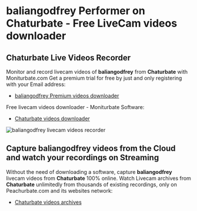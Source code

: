 # baliangodfrey Performer on Chaturbate - Free LiveCam videos downloader

## Chaturbate Live Videos Recorder

Monitor and record livecam videos of **baliangodfrey** from **Chaturbate** with Moniturbate.com
Get a premium trial for free by just and only registering with your Email address:
* [baliangodfrey Premium videos downloader](https://moniturbate.com/request-demo-licence-key.html)

Free livecam videos downloader - Moniturbate Software:
* [Chaturbate videos downloader](https://moniturbate.com/moniturbate-download-software.html)

![baliangodfrey livecam videos recorder](https://peachurnet.com/templates/moniturbate-software.png)


## Capture baliangodfrey videos from the Cloud and watch your recordings on Streaming

Without the need of downloading a software, capture **baliangodfrey** livecam videos from **Chaturbate** 100% online.
Watch Livecam archives from **Chaturbate** unlimitedly from thousands of existing recordings, only on Peachurbate.com and its websites network:
* [Chaturbate videos archives](https://peachurnet.com/)